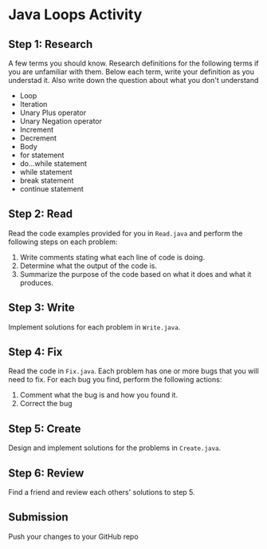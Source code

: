 # Java Loops Activity

## Step 1: Research

A few terms you should know. Research definitions for the following terms if you are unfamiliar with them. Below each term, write your definition as you understad it. Also write down the question about what you don't understand

* Loop
* Iteration
* Unary Plus operator
* Unary Negation operator
* Increment
* Decrement
* Body
* for statement
* do...while statement
* while statement
* break statement
* continue statement

## Step 2: Read

Read the code examples provided for you in `Read.java` and perform the following steps on each problem:
  
  1. Write comments stating what each line of code is doing.
  1. Determine what the output of the code is.
  1. Summarize the purpose of the code based on what it does and what it produces.
  
## Step 3: Write

Implement solutions for each problem in `Write.java`.

## Step 4: Fix

Read the code in `Fix.java`. Each problem has one or more bugs that you will need to fix. For each bug you find, perform the following actions:

1. Comment what the bug is and how you found it. 
2. Correct the bug

## Step 5: Create

Design and implement solutions for the problems in `Create.java`.

## Step 6: Review

Find a friend and review each others' solutions to step 5.

## Submission

Push your changes to your GitHub repo 
